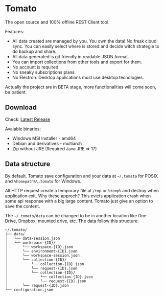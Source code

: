 # Tomato

The open source and 100% offline REST Client tool.

Features:

- All data created are managed by you. You own the data! No freak cloud sync. You can easily select where is stored and decide witch strategie to do backup and share.
- All data generated is git friendly in readable JSON format.
- You can import collections from other tools and export for them.
- No account is required.
- No sneaky subscriptions plans.
- No Electron. Desktop applications must use desktop tecnologies.

Actually the project are in BETA stage, more functionalities will come soon, be patient.

## Download

Check: [Latest Release](https://github.com/clagomess/tomato/releases/latest)

Avaiable binaries:

- Windows MSI Installer - amd64
- Debian and derivatives - multiarch
- Zip without JRE (Required Java JRE => 17)

## Data structure

By default, Tomato save configuration and your data at `~/.tomato` for POSIX and `%homepath%\.tomato` for Windows.

All HTTP request create a temporary file at `/tmp` or `%temp%` and destroy when application exit. 
Why these approch? This evicts application crash when some api response with a big large content. Tomato just give an option to save the content.

The `~/.tomato/data` can be changed to be in another location like One Drive, Dropbox, mounted drive, etc. The data follow this structure:

```
~/.tomato/
├── data/
│   └── data-session.json
│   └── workspace-{ID}/
│       └── workspace-{ID}.json
│       └── environment-{ID}.json
│       └── workspace-session.json
│       └── collection-{ID}/
│           └── collection-{ID}.json
│           └── request-{ID}.json
│           └── collection-{ID}/
│               └── collection-{ID}.json
│               └── request-{ID}.json
│       └── request-{ID}.json
└── configuration.json
```
